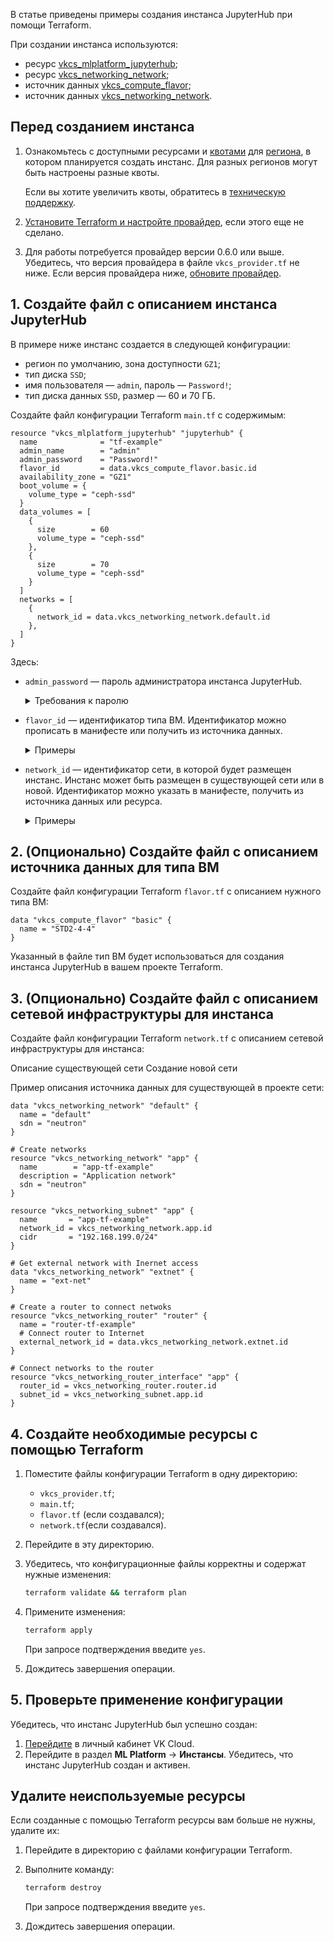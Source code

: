 В статье приведены примеры создания инстанса JupyterHub при помощи Terraform.

При создании инстанса используются:

- ресурс [vkcs_mlplatform_jupyterhub](https://github.com/vk-cs/terraform-provider-vkcs/blob/master/docs/resources/mlplatform_jupyterhub.md);
- ресурс [vkcs_networking_network](https://github.com/vk-cs/terraform-provider-vkcs/blob/master/docs/resources/networking_network.md);
- источник данных [vkcs_compute_flavor](https://github.com/vk-cs/terraform-provider-vkcs/blob/master/docs/data-sources/compute_flavor.md);
- источник данных [vkcs_networking_network](https://github.com/vk-cs/terraform-provider-vkcs/blob/master/docs/data-sources/networking_network.md).

## Перед созданием инстанса

1. Ознакомьтесь с доступными ресурсами и [квотами](/ru/base/account/concepts/quotasandlimits) для [региона](/ru/base/account/concepts/regions), в котором планируется создать инстанс. Для разных регионов могут быть настроены разные квоты.

   Если вы хотите увеличить квоты, обратитесь в [техническую поддержку](/ru/contacts).

1. [Установите Terraform и настройте провайдер](../../../quick-start), если этого еще не сделано.

1. Для работы потребуется провайдер версии 0.6.0 или выше. Убедитесь, что версия провайдера в файле `vkcs_provider.tf` не ниже. Если версия провайдера ниже, [обновите провайдер](../../../quick-start#obnovlenie_terraform).

## 1. Создайте файл с описанием инстанса JupyterHub

В примере ниже инстанс создается в следующей конфигурации:

- регион по умолчанию, зона доступности `GZ1`;
- тип диска `SSD`;
- имя пользователя — `admin`, пароль — `Password!`;
- тип диска данных `SSD`, размер — 60 и 70 ГБ.

Создайте файл конфигурации Terraform `main.tf` с содержимым:

```hcl
resource "vkcs_mlplatform_jupyterhub" "jupyterhub" {
  name              = "tf-example"
  admin_name        = "admin"
  admin_password    = "Password!"
  flavor_id         = data.vkcs_compute_flavor.basic.id
  availability_zone = "GZ1"
  boot_volume = {
    volume_type = "ceph-ssd"
  }
  data_volumes = [
    {
      size        = 60
      volume_type = "ceph-ssd"
    },
    {
      size        = 70
      volume_type = "ceph-ssd"
    }
  ]
  networks = [
    {
      network_id = data.vkcs_networking_network.default.id
    },
  ]
}
```

Здесь:

- `admin_password` — пароль администратора инстанса JupyterHub.

  <details>
    <summary>Требования к паролю</summary>

  - Минимальная длина пароля — 8 символов.
  - Должен содержать заглавные и строчные буквы латинского алфавита.
  - Должен содержать хотя бы одну цифру и спецсимвол `?`, `!`, `~`, `@`, `#`, `$`, `%`, `^`, `&`, `_`, `-`, `+`, `*`, `=`, `;`, `:`, `,`, `.`, `<`, `>`, `|`, `[`, `]`, `{`, `}`, `(`, `)`.

- `flavor_id` — идентификатор типа ВМ. Идентификатор можно прописать в манифесте или получить из источника данных.

  <details>
    <summary>Примеры</summary>

  - `flavor_id = data.vkcs_compute_flavor.basic.id`: идентификатор берется из источника данных `vkcs_compute_flavor`, который будет сформирован далее.
  - `flavor_id = "aee06bce-xxxx-xxxx-xxxx-ec4210cc6bac"`: указывается идентификатор, полученный через [OpenStack CLI](/ru/manage/tools-for-using-services/openstack-cli).

  </details>

- `network_id` — идентификатор сети, в которой будет размещен инстанс. Инстанс может быть размещен в существующей сети или в новой. Идентификатор можно указать в манифесте, получить из источника данных или ресурса.

  <details>
    <summary>Примеры</summary>

  - `network_id = vkcs_networking_network.default.id`: инстанс будет размещен в новой сети, которая будет создана ресурсом `vkcs_networking_network`. Ресурс будет сформирован далее.
  - `network_id = data.vkcs_networking_network.default.id`: инстанс будет размещен в существующей сети, ее идентификатор берется из источника данных `vkcs_networking_network`. Источник будет сформирован далее.
  - `network_id = "bb76507d-yyyy-yyyy-yyyy-2bca1a4c4cfc"`: инстанс будет размещен в существующей сети. Указывается ее идентификатор, полученный из [списка сетей](/ru/networks/vnet/operations/manage-net#prosmotr_spiska_setey_i_podsetey_a_takzhe_informacii_o_nih) в личном кабинете VK Cloud или через Openstack CLI.

  </details>

## 2. (Опционально) Создайте файл с описанием источника данных для типа ВМ

Создайте файл конфигурации Terraform `flavor.tf` c описанием нужного типа ВМ:

```hcl
data "vkcs_compute_flavor" "basic" {
  name = "STD2-4-4"
}
```

Указанный в файле тип ВМ будет использоваться для создания инстанса JupyterHub в вашем проекте Terraform.

## 3. (Опционально) Создайте файл с описанием сетевой инфраструктуры для инстанса

Создайте файл конфигурации Terraform `network.tf` с описанием сетевой инфраструктуры для инстанса:

<tabs>
<tablist>
<tab>Описание существующей сети</tab>
<tab>Создание новой сети</tab>
</tablist>
<tabpanel>

Пример описания источника данных для существующей в проекте сети:

```hcl
data "vkcs_networking_network" "default" {
  name = "default"
  sdn = "neutron"
}
```
</tabpanel>
<tabpanel>

```hcl
# Create networks
resource "vkcs_networking_network" "app" {
  name        = "app-tf-example"
  description = "Application network"
  sdn = "neutron"
}

resource "vkcs_networking_subnet" "app" {
  name       = "app-tf-example"
  network_id = vkcs_networking_network.app.id
  cidr       = "192.168.199.0/24"
}

# Get external network with Inernet access
data "vkcs_networking_network" "extnet" {
  name = "ext-net"
}

# Create a router to connect netwoks
resource "vkcs_networking_router" "router" {
  name = "router-tf-example"
  # Connect router to Internet
  external_network_id = data.vkcs_networking_network.extnet.id
}

# Connect networks to the router
resource "vkcs_networking_router_interface" "app" {
  router_id = vkcs_networking_router.router.id
  subnet_id = vkcs_networking_subnet.app.id
}
```

</tabpanel>
</tabs>

## 4. Создайте необходимые ресурсы с помощью Terraform

1. Поместите файлы конфигурации Terraform в одну директорию:
  
   - `vkcs_provider.tf`;
   - `main.tf`;
   - `flavor.tf` (если создавался);
   - `network.tf`(если создавался).

1. Перейдите в эту директорию.
1. Убедитесь, что конфигурационные файлы корректны и содержат нужные изменения:

   ```bash
   terraform validate && terraform plan
   ```

1. Примените изменения:

   ```bash
   terraform apply
   ```

   При запросе подтверждения введите `yes`.

1. Дождитесь завершения операции.

## 5. Проверьте применение конфигурации

Убедитесь, что инстанс JupyterHub был успешно создан:

1. [Перейдите](https://cloud.vk.com/app/) в личный кабинет VK Cloud.
1. Перейдите в раздел **ML Platform** → **Инстансы**. Убедитесь, что инстанс JupyterHub создан и активен.

## Удалите неиспользуемые ресурсы

Если созданные с помощью Terraform ресурсы вам больше не нужны, удалите их:

1. Перейдите в директорию с файлами конфигурации Terraform.
1. Выполните команду:

   ```bash
   terraform destroy
   ```

   При запросе подтверждения введите `yes`.

1. Дождитесь завершения операции.
